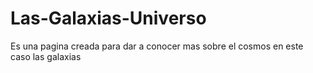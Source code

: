 # Las-Galaxias-Universo
Es una pagina creada para dar a conocer mas sobre el cosmos en este caso las galaxias
